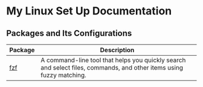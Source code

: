 # My Linux Set Up Documentation 

## Packages and Its Configurations

| Package                | Description                                                                                                         |
|------------------------|---------------------------------------------------------------------------------------------------------------------|
| [fzf](packages/fzf.md) | A command-line tool that helps you quickly search and select files, commands, and other items using fuzzy matching. |
